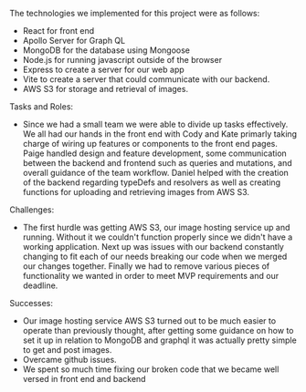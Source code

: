The technologies we implemented for this project were as follows:
- React for front end
- Apollo Server for Graph QL
- MongoDB for the database using Mongoose
- Node.js for running javascript outside of the browser
- Express to create a server for our web app
- Vite to create a server that could communicate with our backend.
- AWS S3 for storage and retrieval of images.

Tasks and Roles:
- Since we had a small team we were able to divide up tasks effectively. We all had our hands in the front end with Cody and Kate primarly taking charge of wiring up features or components to the front end pages. Paige handled design and feature development, some communication between the backend and frontend such as queries and mutations, and overall guidance of the team workflow. Daniel helped with the creation of the backend regarding typeDefs and resolvers as well as creating functions for uploading and retrieving images from AWS S3.

Challenges: 
- The first hurdle was getting AWS S3, our image hosting service up and running. Without it we couldn't function properly since we didn't have a working application. Next up was issues with our backend constantly changing to fit each of our needs breaking our code when we merged our changes together. Finally we had to remove various pieces of functionality we wanted in order to meet MVP requirements and our deadline.

Successes: 
- Our image hosting service AWS S3 turned out to be much easier to operate than previously thought, after getting some guidance on how to set it up in relation to MongoDB and graphql it was actually pretty simple to get and post images. 
- Overcame github issues.
- We spent so much time fixing our broken code that we became well versed in front end and backend

